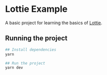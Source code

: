 # Lottie Example

A basic project for learning the basics of [Lottie](https://lottiefiles.com/).

## Running the project

```bash
## Install dependencies
yarn

## Run the project
yarn dev
```
